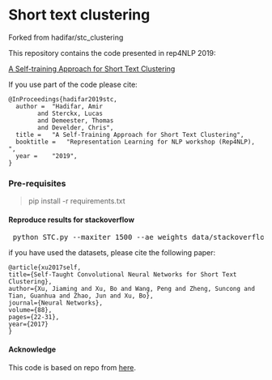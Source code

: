 # Short text clustering

Forked from hadifar/stc_clustering


This repository contains the code presented in rep4NLP 2019:

[A Self-training Approach for Short Text Clustering](https://sites.google.com/view/repl4nlp2019/accepted-papers?authuser=0)

If you use part of the code please cite:  

```  
@InProceedings{hadifar2019stc,
  author = 	"Hadifar, Amir
		and Sterckx, Lucas
		and Demeester, Thomas
		and Develder, Chris",
  title = 	"A Self-Training Approach for Short Text Clustering",
  booktitle = 	"Representation Learning for NLP workshop (Rep4NLP), ",
  year = 	"2019",
}
```


### Pre-requisites ###

> pip install -r requirements.txt 


#### Reproduce results for stackoverflow ###

<pre> python STC.py --maxiter 1500 --ae_weights data/stackoverflow/results/ae_weights.h5 --save_dir data/stackoverflow/results/
</pre>

if you have used the datasets, please cite the following paper:

```
@article{xu2017self,
title={Self-Taught Convolutional Neural Networks for Short Text Clustering},
author={Xu, Jiaming and Xu, Bo and Wang, Peng and Zheng, Suncong and Tian, Guanhua and Zhao, Jun and Xu, Bo},
journal={Neural Networks},    
volume={88},
pages={22-31},
year={2017}
}
```

#### Acknowledge

This code is based on repo from [here](https://github.com/XifengGuo/DEC-keras).
